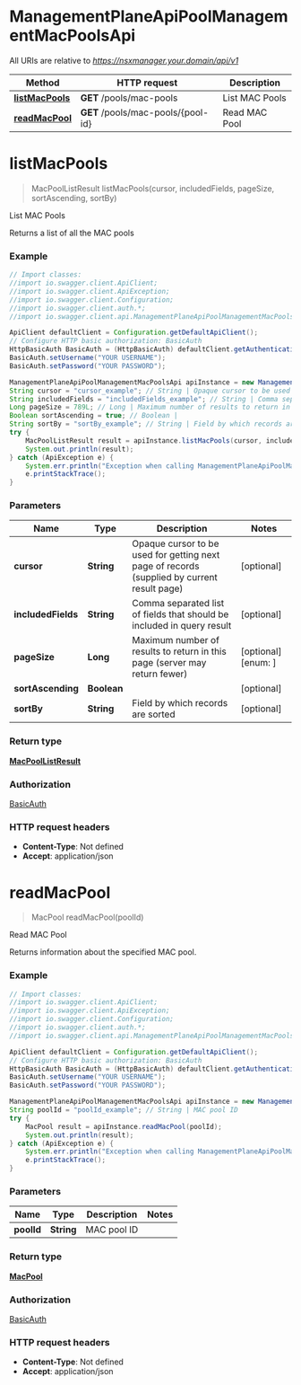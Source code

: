 # ManagementPlaneApiPoolManagementMacPoolsApi

All URIs are relative to *https://nsxmanager.your.domain/api/v1*

Method | HTTP request | Description
------------- | ------------- | -------------
[**listMacPools**](ManagementPlaneApiPoolManagementMacPoolsApi.md#listMacPools) | **GET** /pools/mac-pools | List MAC Pools
[**readMacPool**](ManagementPlaneApiPoolManagementMacPoolsApi.md#readMacPool) | **GET** /pools/mac-pools/{pool-id} | Read MAC Pool

<a name="listMacPools"></a>
# **listMacPools**
> MacPoolListResult listMacPools(cursor, includedFields, pageSize, sortAscending, sortBy)

List MAC Pools

Returns a list of all the MAC pools 

### Example
```java
// Import classes:
//import io.swagger.client.ApiClient;
//import io.swagger.client.ApiException;
//import io.swagger.client.Configuration;
//import io.swagger.client.auth.*;
//import io.swagger.client.api.ManagementPlaneApiPoolManagementMacPoolsApi;

ApiClient defaultClient = Configuration.getDefaultApiClient();
// Configure HTTP basic authorization: BasicAuth
HttpBasicAuth BasicAuth = (HttpBasicAuth) defaultClient.getAuthentication("BasicAuth");
BasicAuth.setUsername("YOUR USERNAME");
BasicAuth.setPassword("YOUR PASSWORD");

ManagementPlaneApiPoolManagementMacPoolsApi apiInstance = new ManagementPlaneApiPoolManagementMacPoolsApi();
String cursor = "cursor_example"; // String | Opaque cursor to be used for getting next page of records (supplied by current result page)
String includedFields = "includedFields_example"; // String | Comma separated list of fields that should be included in query result
Long pageSize = 789L; // Long | Maximum number of results to return in this page (server may return fewer)
Boolean sortAscending = true; // Boolean | 
String sortBy = "sortBy_example"; // String | Field by which records are sorted
try {
    MacPoolListResult result = apiInstance.listMacPools(cursor, includedFields, pageSize, sortAscending, sortBy);
    System.out.println(result);
} catch (ApiException e) {
    System.err.println("Exception when calling ManagementPlaneApiPoolManagementMacPoolsApi#listMacPools");
    e.printStackTrace();
}
```

### Parameters

Name | Type | Description  | Notes
------------- | ------------- | ------------- | -------------
 **cursor** | **String**| Opaque cursor to be used for getting next page of records (supplied by current result page) | [optional]
 **includedFields** | **String**| Comma separated list of fields that should be included in query result | [optional]
 **pageSize** | **Long**| Maximum number of results to return in this page (server may return fewer) | [optional] [enum: ]
 **sortAscending** | **Boolean**|  | [optional]
 **sortBy** | **String**| Field by which records are sorted | [optional]

### Return type

[**MacPoolListResult**](MacPoolListResult.md)

### Authorization

[BasicAuth](../README.md#BasicAuth)

### HTTP request headers

 - **Content-Type**: Not defined
 - **Accept**: application/json

<a name="readMacPool"></a>
# **readMacPool**
> MacPool readMacPool(poolId)

Read MAC Pool

Returns information about the specified MAC pool. 

### Example
```java
// Import classes:
//import io.swagger.client.ApiClient;
//import io.swagger.client.ApiException;
//import io.swagger.client.Configuration;
//import io.swagger.client.auth.*;
//import io.swagger.client.api.ManagementPlaneApiPoolManagementMacPoolsApi;

ApiClient defaultClient = Configuration.getDefaultApiClient();
// Configure HTTP basic authorization: BasicAuth
HttpBasicAuth BasicAuth = (HttpBasicAuth) defaultClient.getAuthentication("BasicAuth");
BasicAuth.setUsername("YOUR USERNAME");
BasicAuth.setPassword("YOUR PASSWORD");

ManagementPlaneApiPoolManagementMacPoolsApi apiInstance = new ManagementPlaneApiPoolManagementMacPoolsApi();
String poolId = "poolId_example"; // String | MAC pool ID
try {
    MacPool result = apiInstance.readMacPool(poolId);
    System.out.println(result);
} catch (ApiException e) {
    System.err.println("Exception when calling ManagementPlaneApiPoolManagementMacPoolsApi#readMacPool");
    e.printStackTrace();
}
```

### Parameters

Name | Type | Description  | Notes
------------- | ------------- | ------------- | -------------
 **poolId** | **String**| MAC pool ID |

### Return type

[**MacPool**](MacPool.md)

### Authorization

[BasicAuth](../README.md#BasicAuth)

### HTTP request headers

 - **Content-Type**: Not defined
 - **Accept**: application/json

